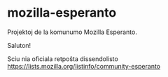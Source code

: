 mozilla-esperanto
=================

Projektoj de la komunumo Mozilla Esperanto.

Saluton!

Sciu nia oficiala retpoŝta dissendolisto https://lists.mozilla.org/listinfo/community-esperanto
